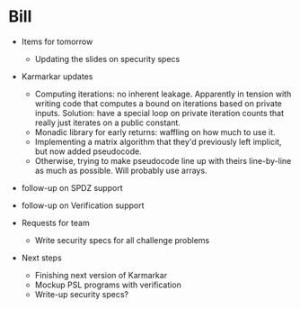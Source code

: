 # Bill #

* Items for tomorrow
  * Updating the slides on specurity specs
* Karmarkar updates
  * Computing iterations: no inherent leakage. Apparently in tension
    with writing code that computes a bound on iterations based on
    private inputs. Solution: have a special loop on private iteration
    counts that really just iterates on a public constant.
  * Monadic library for early returns: waffling on how much to use it.
  * Implementing a matrix algorithm that they'd previously left
    implicit, but now added pseudocode.
  * Otherwise, trying to make pseudocode line up with theirs
    line-by-line as much as possible. Will probably use arrays.
* follow-up on SPDZ support
* follow-up on Verification support

* Requests for team
  * Write security specs for all challenge problems

* Next steps
  * Finishing next version of Karmarkar
  * Mockup PSL programs with verification
  * Write-up security specs?
